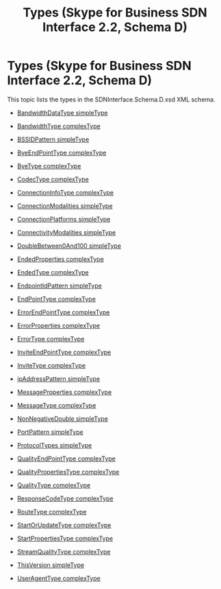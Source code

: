 ﻿---
title: Types (Skype for Business SDN Interface 2.2, Schema D)
TOCTitle: Types (Skype for Business SDN Interface 2.2, Schema D)
ms:assetid: 2901812c-2ffd-a81e-2cf3-854f96bf9b7a
ms:mtpsurl: https://msdn.microsoft.com/library/Mt171041(v=office.16)
ms:contentKeyID: 65855619
ms.date: 08/24/2015
mtps_version: v=office.16
---

# Types (Skype for Business SDN Interface 2.2, Schema D)

This topic lists the types in the SDNInterface.Schema.D.xsd XML schema.


  - [BandwidthDataType simpleType](bandwidthdatatype-simpletype-skype-for-business-sdn-interface-2-2-schema-d.md)

  - [BandwidthType complexType](bandwidthtype-complextype-skype-for-business-sdn-interface-2-2-schema-d.md)

  - [BSSIDPattern simpleType](bssidpattern-simpletype-skype-for-business-sdn-interface-2-2-schema-d.md)

  - [ByeEndPointType complexType](byeendpointtype-complextype-skype-for-business-sdn-interface-2-2-schema-d.md)

  - [ByeType complexType](byetype-complextype-skype-for-business-sdn-interface-2-2-schema-d.md)

  - [CodecType complexType](codectype-complextype-skype-for-business-sdn-interface-2-2-schema-d.md)

  - [ConnectionInfoType complexType](connectioninfotype-complextype-skype-for-business-sdn-interface-2-2-schema-d.md)

  - [ConnectionModalities simpleType](connectionmodalities-simpletype-skype-for-business-sdn-interface-2-2-schema-d.md)

  - [ConnectionPlatforms simpleType](connectionplatforms-simpletype-skype-for-business-sdn-interface-2-2-schema-d.md)

  - [ConnectivityModalities simpleType](connectivitymodalities-simpletype-skype-for-business-sdn-interface-2-2-schema-d.md)

  - [DoubleBetween0And100 simpleType](doublebetween0and100-simpletype-skype-for-business-sdn-interface-2-2-schema-d.md)

  - [EndedProperties complexType](endedproperties-complextype-skype-for-business-sdn-interface-2-2-schema-d.md)

  - [EndedType complexType](endedtype-complextype-skype-for-business-sdn-interface-2-2-schema-d.md)

  - [EndpointIdPattern simpleType](endpointidpattern-simpletype-skype-for-business-sdn-interface-2-2-schema-d.md)

  - [EndPointType complexType](endpointtype-complextype-skype-for-business-sdn-interface-2-2-schema-d.md)

  - [ErrorEndPointType complexType](errorendpointtype-complextype-skype-for-business-sdn-interface-2-2-schema-d.md)

  - [ErrorProperties complexType](errorproperties-complextype-skype-for-business-sdn-interface-2-2-schema-d.md)

  - [ErrorType complexType](errortype-complextype-skype-for-business-sdn-interface-2-2-schema-d.md)

  - [InviteEndPointType complexType](inviteendpointtype-complextype-skype-for-business-sdn-interface-2-2-schema-d.md)

  - [InviteType complexType](invitetype-complextype-skype-for-business-sdn-interface-2-2-schema-d.md)

  - [ipAddressPattern simpleType](ipaddresspattern-simpletype-skype-for-business-sdn-interface-2-2-schema-d.md)

  - [MessageProperties complexType](messageproperties-complextype-skype-for-business-sdn-interface-2-2-schema-d.md)

  - [MessageType complexType](messagetype-complextype-skype-for-business-sdn-interface-2-2-schema-d.md)

  - [NonNegativeDouble simpleType](nonnegativedouble-simpletype-skype-for-business-sdn-interface-2-2-schema-d.md)

  - [PortPattern simpleType](portpattern-simpletype-skype-for-business-sdn-interface-2-2-schema-d.md)

  - [ProtocolTypes simpleType](protocoltypes-simpletype-skype-for-business-sdn-interface-2-2-schema-d.md)

  - [QualityEndPointType complexType](qualityendpointtype-complextype-skype-for-business-sdn-interface-2-2-schema-d.md)

  - [QualityPropertiesType complexType](qualitypropertiestype-complextype-skype-for-business-sdn-interface-2-2-schema-d.md)

  - [QualityType complexType](qualitytype-complextype-skype-for-business-sdn-interface-2-2-schema-d.md)

  - [ResponseCodeType complexType](responsecodetype-complextype-skype-for-business-sdn-interface-2-2-schema-d.md)

  - [RouteType complexType](routetype-complextype-skype-for-business-sdn-interface-2-2-schema-d.md)

  - [StartOrUpdateType complexType](startorupdatetype-complextype-skype-for-business-sdn-interface-2-2-schema-d.md)

  - [StartPropertiesType complexType](startpropertiestype-complextype-skype-for-business-sdn-interface-2-2-schema-d.md)

  - [StreamQualityType complexType](streamqualitytype-complextype-skype-for-business-sdn-interface-2-2-schema-d.md)

  - [ThisVersion simpleType](thisversion-simpletype-skype-for-business-sdn-interface-2-2-schema-d.md)

  - [UserAgentType complexType](useragenttype-complextype-skype-for-business-sdn-interface-2-2-schema-d.md)

